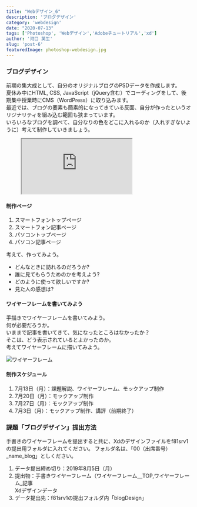 ```yaml
---
title: "Webデザイン_6"
description: 'ブログデザイン'
category: 'webdesign'
date: "2020-07-13"
tags: ['Photoshop', 'Webデザイン','Adobeチュートリアル','xd']
author: '河口 英生'
slug: 'post-6'
featuredImage: photoshop-webdesign.jpg
---
```

<div class="post-section">
<h3 class="title is-5">ブログデザイン</h3>

前期の集大成として、自分のオリジナルブログのPSDデータを作成します。  
夏休み中にHTML, CSS, JavaScript（jQuery含む）でコーディングをして、後期集中授業時にCMS（WordPress）に取り込みます。  
最近では、ブログの要素も簡素的になってきている反面、自分が作ったというオリジナリティを組み込む範囲も狭まっています。  
いろいろなブログを調べて、自分なりの色をどこに入れるのか（入れすぎないように）考えて制作していきましょう。

<figure class="is-fullwidth slide">
  <iframe src="https://drive.google.com/file/d/1E0pxMuVVZELj2z_lxT2xYVHBuODgeavJ/preview"></iframe>
</figure>

<h4 class="title is-6">制作ページ</h4>

1. スマートフォントップページ
1. スマートフォン記事ページ
1. パソコントップページ
1. パソコン記事ページ

考えて、作ってみよう。

- どんなときに訪れるのだろうか?
- 誰に見てもらうためのかを考えよう?
- どのように使って欲しいですか?
- 見た人の感想は?

<h4 class="title is-6">ワイヤーフレームを書いてみよう</h4>

手描きでワイヤーフレームを書いてみよう。  
何が必要だろうか。  
いままで記事を書いてきて、気になったところはなかったか？  
そこは、どう表示されているとよかったのか。  
考えてワイヤーフレームに描いてみよう。

![ワイヤーフレーム](https://static1.squarespace.com/static/5a1f25e9bff200cf7bd5501d/t/5b856c9c70a6adf144c6045e/1535470764296/CVI_03.png)


<h4 class="title is-6">制作スケジュール</h4>

1. 7月13日（月）：課題解説、ワイヤーフレーム、モックアップ制作
1. 7月20日（月）：モックアップ制作
1. 7月27日（月）：モックアップ制作
1. 7月3日（月）：モックアップ制作、講評（前期終了）

</div>

<div class="post-section">
<h3 class="title is-5">課題「ブログデザイン」提出方法</h3>

手書きのワイヤーフレームを提出すると共に、Xdのデザインファイルをf81srv1の提出用フォルダに入れてください。
フォルダ名は、「00（出席番号）_name_blog」としください。

1. データ提出締め切り：2019年8月5日（月）
1. 提出物：手書きワイヤーフレーム（ワイヤーフレーム＿TOP,ワイヤーフレーム_記事  
Xdデザインデータ
1. データ提出先：f81srv1の提出フォルダ内「blogDesign」

</div>
